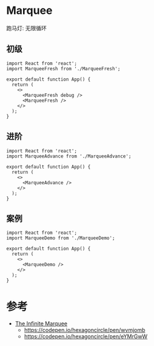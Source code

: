 # Marquee

跑马灯: 无限循环

## 初级

```tsx
import React from 'react';
import MarqueeFresh from './MarqueeFresh';

export default function App() {
  return (
    <>
      <MarqueeFresh debug />
      <MarqueeFresh />
    </>
  );
}
```

## 进阶

```tsx
import React from 'react';
import MarqueeAdvance from './MarqueeAdvance';

export default function App() {
  return (
    <>
      <MarqueeAdvance />
    </>
  );
}
```

## 案例

```tsx
import React from 'react';
import MarqueeDemo from './MarqueeDemo';

export default function App() {
  return (
    <>
      <MarqueeDemo />
    </>
  );
}
```

# 参考

- [The Infinite Marquee](https://ryanmulligan.dev/blog/css-marquee/)
  - https://codepen.io/hexagoncircle/pen/wvmjomb
  - https://codepen.io/hexagoncircle/pen/eYMrGwW
